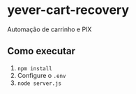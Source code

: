 # yever-cart-recovery

Automação de carrinho e PIX

## Como executar

1. `npm install`
2. Configure o `.env`
3. `node server.js`
